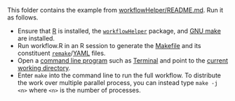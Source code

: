 This folder contains the example from [workflowHelper/README.md](https://github.com/wlandau/workflowHelper/blob/master/README.md). Run it as follows.

- Ensure that [R](https://www.r-project.org/) is installed, the [`workflowHelper`](https://github.com/wlandau/workflowHelper/) package, and [GNU make](https://www.gnu.org/software/make/) are installed.
- Run workflow.R in an R session to generate the [Makefile](https://www.gnu.org/software/make/) and its constituent [`remake`](https://github.com/richfitz/remake)/[YAML](http://yaml.org/) files.
- Open a [command line program](http://linuxcommand.org/) such as [Terminal](https://en.wikipedia.org/wiki/Terminal_%28OS_X%29) and point to the [current working directory](http://www.linfo.org/cd.html).
- Enter `make` into the command line to run the full workflow. To distribute the work over multiple parallel process, you can instead type `make -j <n>` where `<n>` is the number of processes.